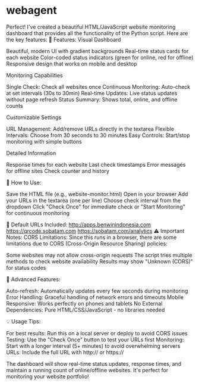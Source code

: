 # webagent

Perfect! I've created a beautiful HTML/JavaScript website monitoring dashboard that provides all the functionality of the Python script. Here are the key features:
🌟 Features:
Visual Dashboard

Beautiful, modern UI with gradient backgrounds
Real-time status cards for each website
Color-coded status indicators (green for online, red for offline)
Responsive design that works on mobile and desktop

Monitoring Capabilities

Single Check: Check all websites once
Continuous Monitoring: Auto-check at set intervals (30s to 30min)
Real-time Updates: Live status updates without page refresh
Status Summary: Shows total, online, and offline counts

Customizable Settings

URL Management: Add/remove URLs directly in the textarea
Flexible Intervals: Choose from 30 seconds to 30 minutes
Easy Controls: Start/stop monitoring with simple buttons

Detailed Information

Response times for each website
Last check timestamps
Error messages for offline sites
Check counter and history

🚀 How to Use:

Save the HTML file (e.g., website-monitor.html)
Open in your browser
Add your URLs in the textarea (one per line)
Choose check interval from the dropdown
Click "Check Once" for immediate check or "Start Monitoring" for continuous monitoring

📝 Default URLs Included:
http://apps.benwinindonesia.com
https://qrcode.sobatam.com
https://sobatam.com/analytics
⚠️ Important Notes:
CORS Limitations: Since this runs in a browser, there are some limitations due to CORS (Cross-Origin Resource Sharing) policies:

Some websites may not allow cross-origin requests
The script tries multiple methods to check website availability
Results may show "Unknown (CORS)" for status codes

🔧 Advanced Features:

Auto-refresh: Automatically updates every few seconds during monitoring
Error Handling: Graceful handling of network errors and timeouts
Mobile Responsive: Works perfectly on phones and tablets
No External Dependencies: Pure HTML/CSS/JavaScript - no libraries needed

💡 Usage Tips:

For best results: Run this on a local server or deploy to avoid CORS issues
Testing: Use the "Check Once" button to test your URLs first
Monitoring: Start with a longer interval (5+ minutes) to avoid overwhelming servers
URLs: Include the full URL with http:// or https://

The dashboard will show real-time status updates, response times, and maintain a running count of online/offline websites. It's perfect for monitoring your website portfolio!
